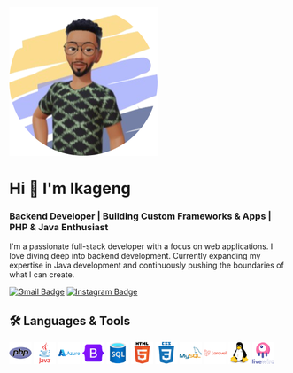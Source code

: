 <img src="Avatar.png"/>

#  Hi 👋 I'm Ikageng
### Backend Developer | Building Custom Frameworks & Apps | PHP & Java Enthusiast
I'm a passionate full-stack developer with a focus on web applications. I love diving deep into backend development. Currently expanding my expertise in Java development and continuously pushing the boundaries of what I can create.


[![Gmail Badge](https://img.shields.io/badge/-ikageng-c14438?style=flat&logo=Gmail&logoColor=white&link=mailto:tladiomphile@gmail.com)](mailto:tladiomphile@gmail.com)
[![Instagram Badge](https://img.shields.io/badge/-@ikageng.sa-blue?style=flat&logo=instagram&logoColor=white&link=https://instagram.com/ikageng.sa/)](https://instagram.com/ikageng.sa)


## 🛠️ Languages & Tools
<code><img src="https://github.com/devicons/devicon/blob/master/icons/php/php-original.svg" title="PHP"  alt="PHP" width="40" height="40"/></code>
<code><img src="https://github.com/devicons/devicon/blob/master/icons/java/java-original-wordmark.svg" title="Java"  alt="Java" width="40" height="40"/></code>
<code><img src="https://github.com/devicons/devicon/blob/master/icons/azure/azure-original-wordmark.svg" title="Azure"  alt="Azure" width="40" height="40"/></code>
<code><img src="https://github.com/devicons/devicon/blob/master/icons/bootstrap/bootstrap-original.svg" title="Bootstrap"  alt="Bootstrap" width="40" height="40"/></code>
<code><img src="https://github.com/devicons/devicon/blob/master/icons/azuresqldatabase/azuresqldatabase-original.svg" title="Azure sql"  alt="Azure sql" width="40" height="40"/></code>
<code><img src="https://github.com/devicons/devicon/blob/master/icons/html5/html5-original-wordmark.svg" title="HTML5" alt="HTML" width="40" height="40"/></code>
<code><img src="https://github.com/devicons/devicon/blob/master/icons/css3/css3-plain-wordmark.svg"  title="CSS3" alt="CSS" width="40" height="40"/></code>
<code><img src="https://github.com/devicons/devicon/blob/master/icons/mysql/mysql-original-wordmark.svg" title="MySQL"  alt="MySQL" width="40" height="40"/></code>
<code><img src="https://github.com/devicons/devicon/blob/master/icons/laravel/laravel-original-wordmark.svg" title="Laravel"  alt="Laravel" width="40" height="40"/></code>
<code><img src="https://github.com/devicons/devicon/blob/master/icons/linux/linux-original.svg" title="Linux"  alt="Linux" width="40" height="40"/></code>
<code><img src="https://github.com/devicons/devicon/blob/master/icons/livewire/livewire-original-wordmark.svg" title="Livewire"  alt="Livewire" width="40" height="40"/></code>
